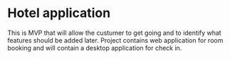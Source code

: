 # Hotel application

This is MVP that will allow the custumer to get going and to identify what features should be added later.
Project contains web application for room booking and will contain a desktop application for check in.


